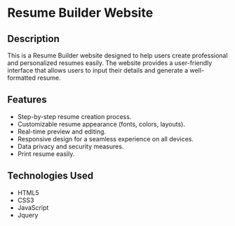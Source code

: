 # Resume Builder Website

## Description

This is a Resume Builder website designed to help users create professional and personalized resumes easily. The website provides a user-friendly interface that allows users to input their details and generate a well-formatted resume.

## Features

- Step-by-step resume creation process.
- Customizable resume appearance (fonts, colors, layouts).
- Real-time preview and editing.
- Responsive design for a seamless experience on all devices.
- Data privacy and security measures.
- Print resume easily.

## Technologies Used

- HTML5
- CSS3
- JavaScript
- Jquery
